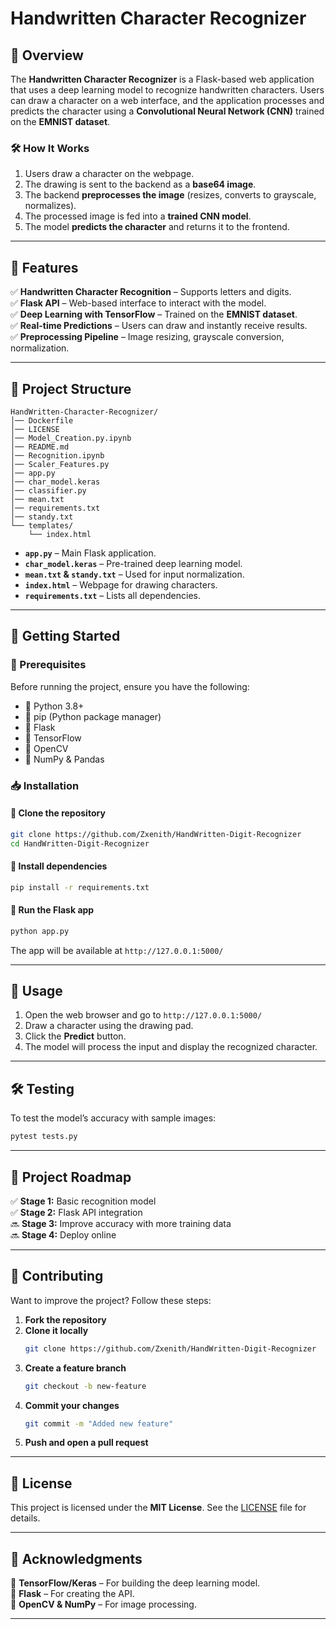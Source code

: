 # **Handwritten Character Recognizer**

## **📌 Overview**  
The **Handwritten Character Recognizer** is a Flask-based web application that uses a deep learning model to recognize handwritten characters. Users can draw a character on a web interface, and the application processes and predicts the character using a **Convolutional Neural Network (CNN)** trained on the **EMNIST dataset**.  

### **🛠️ How It Works**  
1. Users draw a character on the webpage.  
2. The drawing is sent to the backend as a **base64 image**.  
3. The backend **preprocesses the image** (resizes, converts to grayscale, normalizes).  
4. The processed image is fed into a **trained CNN model**.  
5. The model **predicts the character** and returns it to the frontend.  

---

## **🌟 Features**  
✅ **Handwritten Character Recognition** – Supports letters and digits.  
✅ **Flask API** – Web-based interface to interact with the model.  
✅ **Deep Learning with TensorFlow** – Trained on the **EMNIST dataset**.  
✅ **Real-time Predictions** – Users can draw and instantly receive results.  
✅ **Preprocessing Pipeline** – Image resizing, grayscale conversion, normalization.  

---

## **📁 Project Structure**
```
HandWritten-Character-Recognizer/
│── Dockerfile
│── LICENSE
│── Model_Creation.py.ipynb
│── README.md
│── Recognition.ipynb
│── Scaler_Features.py
│── app.py
│── char_model.keras
│── classifier.py
│── mean.txt
│── requirements.txt
│── standy.txt
└── templates/
    └── index.html
```
- **`app.py`** – Main Flask application.  
- **`char_model.keras`** – Pre-trained deep learning model.  
- **`mean.txt` & `standy.txt`** – Used for input normalization.  
- **`index.html`** – Webpage for drawing characters.  
- **`requirements.txt`** – Lists all dependencies.  

---

## **🚀 Getting Started**
### **📌 Prerequisites**  
Before running the project, ensure you have the following:  
- 🔹 Python 3.8+  
- 🔹 pip (Python package manager)  
- 🔹 Flask  
- 🔹 TensorFlow  
- 🔹 OpenCV  
- 🔹 NumPy & Pandas  

### **📥 Installation**
#### **🔹 Clone the repository**  
```sh
git clone https://github.com/Zxenith/HandWritten-Digit-Recognizer
cd HandWritten-Digit-Recognizer
```
#### **🔹 Install dependencies**  
```sh
pip install -r requirements.txt
```
#### **🔹 Run the Flask app**  
```sh
python app.py
```
The app will be available at `http://127.0.0.1:5000/`

---

## **📌 Usage**  
1. Open the web browser and go to `http://127.0.0.1:5000/`  
2. Draw a character using the drawing pad.  
3. Click the **Predict** button.  
4. The model will process the input and display the recognized character.  

---

## **🛠️ Testing**  
To test the model’s accuracy with sample images:  
```sh
pytest tests.py
```

---

## **📌 Project Roadmap**  
✅ **Stage 1:** Basic recognition model  
✅ **Stage 2:** Flask API integration  
🔜 **Stage 3:** Improve accuracy with more training data  
🔜 **Stage 4:** Deploy online  

---

## **🤝 Contributing**  
Want to improve the project? Follow these steps:  
1. **Fork the repository**  
2. **Clone it locally**  
   ```sh
   git clone https://github.com/Zxenith/HandWritten-Digit-Recognizer
   ```
3. **Create a feature branch**  
   ```sh
   git checkout -b new-feature
   ```
4. **Commit your changes**  
   ```sh
   git commit -m "Added new feature"
   ```
5. **Push and open a pull request**  

---

## **📜 License**  
This project is licensed under the **MIT License**. See the [LICENSE](LICENSE) file for details.

---

## **🙏 Acknowledgments**  
🔹 **TensorFlow/Keras** – For building the deep learning model.  
🔹 **Flask** – For creating the API.  
🔹 **OpenCV & NumPy** – For image processing.  

---
